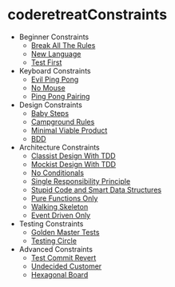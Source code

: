 # coderetreatConstraints
* Beginner Constraints
  * [Break All The Rules](BreakAllTheRules.md)  
  * [New Language]()
  * [Test First]()
* Keyboard Constraints
  * [Evil Ping Pong](EvilPingPong.md)      
  * [No Mouse](NoMouse.md)
  * [Ping Pong Pairing](PingPongPairing.md)
* Design Constraints
  * [Baby Steps](BabySteps.md)  
  * [Campground Rules](CampgroundRules.md)  
  * [Minimal Viable Product](MinimalViableProduct.md)
  * [BDD]()
* Architecture Constraints  
  * [Classist Design With TDD](ClassistDesignWithTDD.md)      
  * [Mockist Design With TDD](MockistDesignWithTDD.md)      
  * [No Conditionals](NoConditionals.md)      
  * [Single Responsibility Principle](SingleResponsibilityPrinciple.md)      
  * [Stupid Code and Smart Data Structures](StupidCodeSmartDataStructures.md)      
  * [Pure Functions Only](PureFunctionsOnly.md)      
  * [Walking Skeleton](WalkingSkeleton.md)
  * [Event Driven Only]()
* Testing Constraints
  * [Golden Master Tests]()
  * [Testing Circle]()
* Advanced Constraints
  * [Test Commit Revert](TestCommitRevert.md)      
  * [Undecided Customer](UndecidedCustomer.md)
  * [Hexagonal Board]()      

